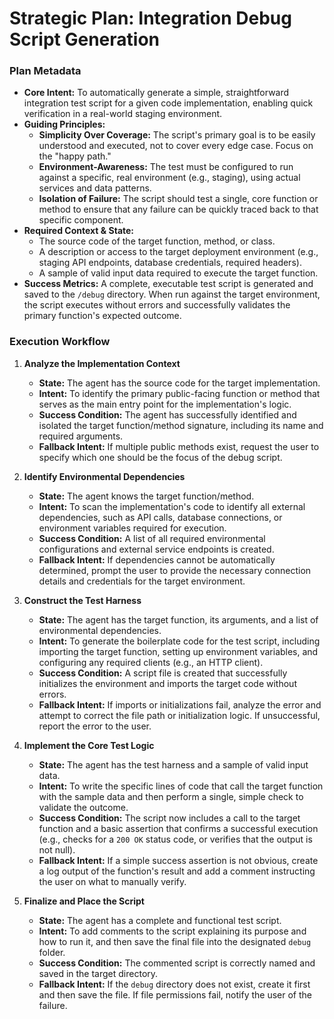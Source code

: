 # Strategic Plan: Integration Debug Script Generation

### Plan Metadata

*   **Core Intent:** To automatically generate a simple, straightforward integration test script for a given code implementation, enabling quick verification in a real-world staging environment.
*   **Guiding Principles:**
    *   **Simplicity Over Coverage:** The script's primary goal is to be easily understood and executed, not to cover every edge case. Focus on the "happy path."
    *   **Environment-Awareness:** The test must be configured to run against a specific, real environment (e.g., staging), using actual services and data patterns.
    *   **Isolation of Failure:** The script should test a single, core function or method to ensure that any failure can be quickly traced back to that specific component.
*   **Required Context & State:**
    *   The source code of the target function, method, or class.
    *   A description or access to the target deployment environment (e.g., staging API endpoints, database credentials, required headers).
    *   A sample of valid input data required to execute the target function.
*   **Success Metrics:** A complete, executable test script is generated and saved to the `/debug` directory. When run against the target environment, the script executes without errors and successfully validates the primary function's expected outcome.

### Execution Workflow

1.  **Analyze the Implementation Context**
    *   **State:** The agent has the source code for the target implementation.
    *   **Intent:** To identify the primary public-facing function or method that serves as the main entry point for the implementation's logic.
    *   **Success Condition:** The agent has successfully identified and isolated the target function/method signature, including its name and required arguments.
    *   **Fallback Intent:** If multiple public methods exist, request the user to specify which one should be the focus of the debug script.

2.  **Identify Environmental Dependencies**
    *   **State:** The agent knows the target function/method.
    *   **Intent:** To scan the implementation's code to identify all external dependencies, such as API calls, database connections, or environment variables required for execution.
    *   **Success Condition:** A list of all required environmental configurations and external service endpoints is created.
    *   **Fallback Intent:** If dependencies cannot be automatically determined, prompt the user to provide the necessary connection details and credentials for the target environment.

3.  **Construct the Test Harness**
    *   **State:** The agent has the target function, its arguments, and a list of environmental dependencies.
    *   **Intent:** To generate the boilerplate code for the test script, including importing the target function, setting up environment variables, and configuring any required clients (e.g., an HTTP client).
    *   **Success Condition:** A script file is created that successfully initializes the environment and imports the target code without errors.
    *   **Fallback Intent:** If imports or initializations fail, analyze the error and attempt to correct the file path or initialization logic. If unsuccessful, report the error to the user.

4.  **Implement the Core Test Logic**
    *   **State:** The agent has the test harness and a sample of valid input data.
    *   **Intent:** To write the specific lines of code that call the target function with the sample data and then perform a single, simple check to validate the outcome.
    *   **Success Condition:** The script now includes a call to the target function and a basic assertion that confirms a successful execution (e.g., checks for a `200 OK` status code, or verifies that the output is not null).
    *   **Fallback Intent:** If a simple success assertion is not obvious, create a log output of the function's result and add a comment instructing the user on what to manually verify.

5.  **Finalize and Place the Script**
    *   **State:** The agent has a complete and functional test script.
    *   **Intent:** To add comments to the script explaining its purpose and how to run it, and then save the final file into the designated `debug` folder.
    *   **Success Condition:** The commented script is correctly named and saved in the target directory.
    *   **Fallback Intent:** If the `debug` directory does not exist, create it first and then save the file. If file permissions fail, notify the user of the failure.